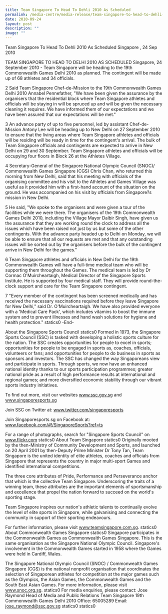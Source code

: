 ```yaml
---
title: Team Singapore To Head To Dehli 2010 As Scheduled
permalink: /media-centre/media-release/team-singapore-to-head-to-dehli-2010-as-scheduled/
date: 2010-09-24
layout: post
description: ""
image: ""
---
```

Team Singapore To Head To Dehli 2010 As Scheduled
Singapore , 24 Sep 2010

TEAM SINGAPORE TO HEAD TO DELHI 2010 AS SCHEDULED
Singapore, 24 September 2010 - Team Singapore will be heading to the 19th Commonwealth Games Delhi 2010 as planned. The contingent will be made up of 68 athletes and 34 officials.

2 Said Team Singapore Chef-de-Mission to the 19th Commonwealth Games Delhi 2010 Annabel Pennefather, "We have been given the assurance by the organisers that the residential block where Team Singapore athletes and officials will be staying in will be spruced up and will be given the necessary cleaning it requires. We have informed them of our expectations and we have been assured that our expectations will be met."

3 An advance party of up to five personnel, led by assistant Chef-de-Mission Antony Lee will be heading up to New Delhi on 27 September 2010 to ensure that the living areas where Team Singapore athletes and officials will be residing will be ready in time for the contingent's arrival. The bulk of Team Singapore officials and contingents are expected to arrive in New Delhi on 29 and 30 September. Team Singapore athletes and officials will be occupying four floors in Block 26 at the Athletes Village.

4 Secretary-General of the Singapore National Olympic Council (SNOC)/ Commonwealth Games Singapore (CGS) Chris Chan, who returned this morning from New Delhi, said that his meeting with officials of the organising committee and his visit to the Athletes and Games Village was useful as it provided him with a first-hand account of the situation on the ground. He was accompanied on his visit by officials from Singapore?s mission in New Delhi.

5 He said, "We spoke to the organisers and were given a tour of the facilities while we were there. The organisers of the 19th Commonwealth Games Delhi 2010, including the Village Mayor Dalbir Singh, have given us the assurance that they are working round the clock to address all the issues which have been raised not just by us but some of the other contingents. With the advance party headed up to Delhi on Monday, we will be able to ensure that all our requests are met and that any outstanding issues will be sorted out by the organisers before the bulk of the contingent arrive in New Delhi for the games."

6 Team Singapore athletes and officials in New Delhi for the 19th Commonwealth Games will have a full-time medical team who will be supporting them throughout the Games. The medical team is led by Dr Cormac O'Muircheartaigh, Medical Director of the Singapore Sports Institute. He is supported by four medical staff. They will provide round-the-clock support and care for the Team Singapore contingent.

7 "Every member of the contingent has been screened medically and has received the necessary vaccinations required before they leave Singapore for New Delhi," said Dr. O'Muircheartaigh. We have also provided everyone with a 'Medical Care Pack', which includes vitamins to boost the immune system and to prevent illnesses and hand wash solutions for hygiene and health protection."
statics0
-End-

About the Singapore Sports Council
statics0
Formed in 1973, the Singapore Sports Council (SSC) is tasked with developing a holistic sports culture for the nation. The SSC creates opportunities for people to excel in sports; opportunities for people to be engaged in sports as, coaches, officials, volunteers or fans; and opportunities for people to do business in sports as sponsors and investors. The SSC has changed the way Singaporeans view and participate in sports. Through sports, we now have an enhanced national identity thanks to our sports participation programmes; greater national pride as a result of high performance results at international and regional games; and more diversified economic stability through our vibrant sports industry initiatives.

To find out more, visit our websites www.ssc.gov.sg and www.singaporesports.sg

Join SSC on Twitter at: www.twitter.com/singaporesports

Join Singaporesports.sg on Facebook at: www.facebook.com/#!/SingaporeSports?ref=ts

For a range of photographs, search for "Singapore Sports Council" on www.flickr.com
statics0
About Team Singapore
statics0
Originally mooted by the then-Ministry of Community Development and Sports, and launched on 20 April 2001 by then-Deputy Prime Minister Dr Tony Tan, Team Singapore is the united identity of elite athletes, coaches and officials from Singapore that represents the country in major multi-sport Games and identified international competitions.

The three core attributes of Pride, Performance and Perseverance anchor that which is the collective Team Singapore. Underscoring the traits of a winning team, these attributes are the important elements of sportsmanship and excellence that propel the nation forward to succeed on the world's sporting stage.

Team Singapore inspires our nation's athletic talents to continually evolve the level of elite sports in Singapore, while galvanising and connecting the community in support of their sporting endeavours.

For further information, please visit www.teamsingapore.com.sg.
statics0
About Commonwealth Games Singapore
statics0
Singapore participates in the Commonwealth Games as Commonwealth Games Singapore. This is the same organisation as the Singapore National Olympic Council. Singapore's involvement in the Commonwealth Games started in 1958 where the Games were held in Cardiff, Wales.

The Singapore National Olympic Council (SNOC) / Commonwealth Games Singapore (CGS) is the national nonprofit organisation that coordinates the selection of Singaporean athletes for competition at the major games such as the Olympics, the Asian Games, the Commonwealth Games and the South East Asian Games. For more information, please visit www.snoc.org.sg.
statics0
For media enquiries, please contact:
Jose Raymond
Head of Media and Public Relations
Team Singapore
19th Commonwealth Games Delhi 2010
Office: 65005289
Email: jose_raymond@ssc.gov.sg
statics0
statics0	